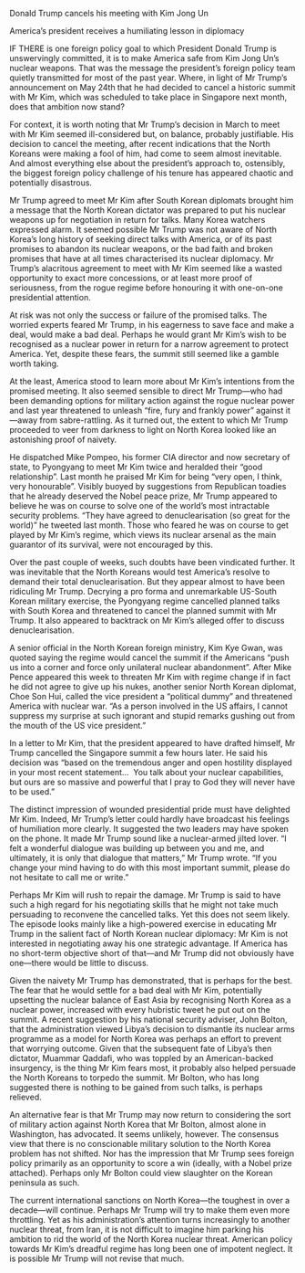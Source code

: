 Donald Trump cancels his meeting with Kim Jong Un

America’s president receives a humiliating lesson in diplomacy

IF THERE is one foreign policy goal to which President Donald Trump is unswervingly committed, it is to make America safe from Kim Jong Un’s nuclear weapons. That was the message the president’s foreign policy team quietly transmitted for most of the past year. Where, in light of Mr Trump’s announcement on May 24th that he had decided to cancel a historic summit with Mr Kim, which was scheduled to take place in Singapore next month, does that ambition now stand?  

For context, it is worth noting that Mr Trump’s decision in March to meet with Mr Kim seemed ill-considered but, on balance, probably justifiable. His decision to cancel the meeting, after recent indications that the North Koreans were making a fool of him, had come to seem almost inevitable. And almost everything else about the president’s approach to, ostensibly, the biggest foreign policy challenge of his tenure has appeared chaotic and potentially disastrous.

Mr Trump agreed to meet Mr Kim after South Korean diplomats brought him a message that the North Korean dictator was prepared to put his nuclear weapons up for negotiation in return for talks. Many Korea watchers expressed alarm. It seemed possible Mr Trump was not aware of North Korea’s long history of seeking direct talks with America, or of its past promises to abandon its nuclear weapons, or the bad faith and broken promises that have at all times characterised its nuclear diplomacy. Mr Trump’s alacritous agreement to meet with Mr Kim seemed like a wasted opportunity to exact more concessions, or at least more proof of seriousness, from the rogue regime before honouring it with one-on-one presidential attention.

At risk was not only the success or failure of the promised talks. The worried experts feared Mr Trump, in his eagerness to save face and make a deal, would make a bad deal. Perhaps he would grant Mr Kim’s wish to be recognised as a nuclear power in return for a narrow agreement to protect America. Yet, despite these fears, the summit still seemed like a gamble worth taking.

At the least, America stood to learn more about Mr Kim’s intentions from the promised meeting. It also seemed sensible to direct Mr Trump—who had been demanding options for military action against the rogue nuclear power and last year threatened to unleash “fire, fury and frankly power” against it—away from sabre-rattling. As it turned out, the extent to which Mr Trump proceeded to veer from darkness to light on North Korea looked like an astonishing proof of naivety.

He dispatched Mike Pompeo, his former CIA director and now secretary of state, to Pyongyang to meet Mr Kim twice and heralded their “good relationship”. Last month he praised Mr Kim for being “very open, I think, very honourable”. Visibly buoyed by suggestions from Republican toadies that he already deserved the Nobel peace prize, Mr Trump appeared to believe he was on course to solve one of the world’s most intractable security problems. “They have agreed to denuclearisation (so great for the world)” he tweeted last month. Those who feared he was on course to get played by Mr Kim’s regime, which views its nuclear arsenal as the main guarantor of its survival, were not encouraged by this.

Over the past couple of weeks, such doubts have been vindicated further. It was inevitable that the North Koreans would test America’s resolve to demand their total denuclearisation. But they appear almost to have been ridiculing Mr Trump. Decrying a pro forma and unremarkable US-South Korean military exercise, the Pyongyang regime cancelled planned talks with South Korea and threatened to cancel the planned summit with Mr Trump. It also appeared to backtrack on Mr Kim’s alleged offer to discuss denuclearisation.

A senior official in the North Korean foreign ministry, Kim Kye Gwan, was quoted saying the regime would cancel the summit if the Americans “push us into a corner and force only unilateral nuclear abandonment”. After Mike Pence appeared this week to threaten Mr Kim with regime change if in fact he did not agree to give up his nukes, another senior North Korean diplomat, Choe Son Hui, called the vice president a “political dummy” and threatened America with nuclear war. “As a person involved in the US affairs, I cannot suppress my surprise at such ignorant and stupid remarks gushing out from the mouth of the US vice president.”

In a letter to Mr Kim, that the president appeared to have drafted himself, Mr Trump cancelled the Singapore summit a few hours later. He said his decision was “based on the tremendous anger and open hostility displayed in your most recent statement…  You talk about your nuclear capabilities, but ours are so massive and powerful that I pray to God they will never have to be used.”

The distinct impression of wounded presidential pride must have delighted Mr Kim. Indeed, Mr Trump’s letter could hardly have broadcast his feelings of humiliation more clearly. It suggested the two leaders may have spoken on the phone. It made Mr Trump sound like a nuclear-armed jilted lover. “I felt a wonderful dialogue was building up between you and me, and ultimately, it is only that dialogue that matters,” Mr Trump wrote. “If you change your mind having to do with this most important summit, please do not hesitate to call me or write.”

Perhaps Mr Kim will rush to repair the damage. Mr Trump is said to have such a high regard for his negotiating skills that he might not take much persuading to reconvene the cancelled talks. Yet this does not seem likely. The episode looks mainly like a high-powered exercise in educating Mr Trump in the salient fact of North Korean nuclear diplomacy: Mr Kim is not interested in negotiating away his one strategic advantage. If America has no short-term objective short of that—and Mr Trump did not obviously have one—there would be little to discuss.

Given the naivety Mr Trump has demonstrated, that is perhaps for the best. The fear that he would settle for a bad deal with Mr Kim, potentially upsetting the nuclear balance of East Asia by recognising North Korea as a nuclear power, increased with every hubristic tweet he put out on the summit. A recent suggestion by his national security adviser, John Bolton, that the administration viewed Libya’s decision to dismantle its nuclear arms programme as a model for North Korea was perhaps an effort to prevent that worrying outcome. Given that the subsequent fate of Libya’s then dictator, Muammar Qaddafi, who was toppled by an American-backed insurgency, is the thing Mr Kim fears most, it probably also helped persuade the North Koreans to torpedo the summit. Mr Bolton, who has long suggested there is nothing to be gained from such talks, is perhaps relieved.

An alternative fear is that Mr Trump may now return to considering the sort of military action against North Korea that Mr Bolton, almost alone in Washington, has advocated. It seems unlikely, however. The consensus view that there is no conscionable military solution to the North Korea problem has not shifted. Nor has the impression that Mr Trump sees foreign policy primarily as an opportunity to score a win (ideally, with a Nobel prize attached). Perhaps only Mr Bolton could view slaughter on the Korean peninsula as such.

The current international sanctions on North Korea—the toughest in over a decade—will continue. Perhaps Mr Trump will try to make them even more throttling. Yet as his administration’s attention turns increasingly to another nuclear threat, from Iran, it is not difficult to imagine him parking his ambition to rid the world of the North Korea nuclear threat. American policy towards Mr Kim’s dreadful regime has long been one of impotent neglect. It is possible Mr Trump will not revise that much.